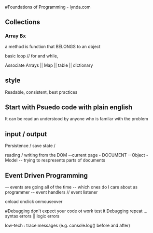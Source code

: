 #Foundations of Programming - lynda.com

##  Collections
### Array Bx  
a method is function that BELONGS to an object

basic loop // for and while,

Associate Arrays || Map || table || dictionary

## style
Readable, consistent, best practices

## Start with Psuedo code with plain english
It can be read an understood by anyone who is familar with the problem

## input / output
Persistence / save state /

reading / writing from the DOM
--current page -  DOCUMENT
--Object -  
Model -- trying to respresents parts of documents


## Event Driven Programming
--  events are going all of the time
-- which ones do I care about as programmer
-- event handlers // event listener

onload
onclick
onmouseover

#Debugging
don't expect your code ot work
test it
Debugging
repeat
... syntax errors || logic errors

low-tech :  trace messages (e.g. console.log()  before and after)
